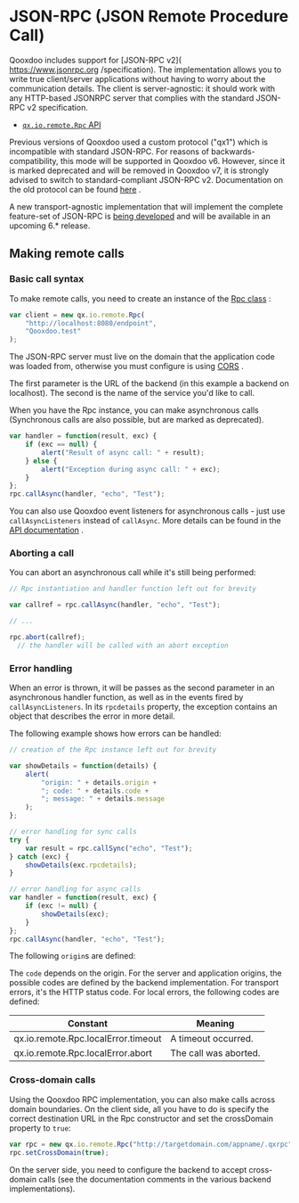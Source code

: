 # JSON-RPC (JSON Remote Procedure Call)

Qooxdoo includes support for [JSON-RPC v2]\(  
<https://www.jsonrpc.org> /specification).
The implementation allows you to write true client/server applications
without  having to worry about the communication details. The client
is server-agnostic: it should work with any HTTP-based JSONRPC server
that complies with the standard JSON-RPC v2 specification.

-   [`qx.io.remote.Rpc` API](apps://apiviewer/#qx.io.remote.Rpc)

Previous versions of Qooxdoo used a custom protocol ("qx1") which is
incompatible with standard JSON-RPC. For reasons of
backwards-compatibility, this mode will be supported in Qooxdoo v6.
However, since it is marked deprecated and will be removed in Qooxdoo
v7, it is strongly advised to switch to standard-compliant JSON-RPC
v2. Documentation on the old protocol can be found [here](http://archive.qooxdoo.org/5.0.2/pages/communication.html#remote-procedure-calls-rpc)
             .

A new transport-agnostic implementation that will implement the
complete feature-set of JSON-RPC is [being developed](https://github.com/Qooxdoo/incubator.qx.io.jsonrpc)
               and will be available in an upcoming 6.\* release. 

## Making remote calls

### Basic call syntax

To make remote calls, you need to create an instance of the [Rpc class](apps://apiviewer#qx.io.remote.Rpc)
             :

```javascript
var client = new qx.io.remote.Rpc(
    "http://localhost:8080/endpoint",
    "Qooxdoo.test"
);
```

The JSON-RPC server must live on the domain that the application code
was loaded from, otherwise you must configure is using [CORS](https://developer.mozilla.org/de/docs/Web/HTTP/CORS)
             .

The first parameter is the URL of the backend (in this example a
backend on localhost). The second is the name of the service you'd
like to call. 

When you have the Rpc instance, you can make asynchronous calls
(Synchronous calls are also possible, but are marked as deprecated). 

```javascript
var handler = function(result, exc) {
    if (exc == null) {
        alert("Result of async call: " + result);
    } else {
        alert("Exception during async call: " + exc);
    }
};
rpc.callAsync(handler, "echo", "Test");
```

You can also use Qooxdoo event listeners for asynchronous calls - just
use `callAsyncListeners` instead of `callAsync`. More details can be
found in the [API documentation](apps://apiviewer/#qx.io.remote.Rpc)
.

### Aborting a call

You can abort an asynchronous call while it's still being performed:

```javascript
// Rpc instantiation and handler function left out for brevity

var callref = rpc.callAsync(handler, "echo", "Test");

// ...

rpc.abort(callref);
  // the handler will be called with an abort exception
```

### Error handling

When an error is thrown, it will be passes as the second parameter in
an asynchronous handler function, as well as in the events fired by `
callAsyncListeners`. In its `rpcdetails` property, the exception
contains an object that describes the error in more detail.

The following example shows how errors can be handled:

```javascript
// creation of the Rpc instance left out for brevity

var showDetails = function(details) {
    alert(
        "origin: " + details.origin +
        "; code: " + details.code +
        "; message: " + details.message
    );
};

// error handling for sync calls
try {
    var result = rpc.callSync("echo", "Test");
} catch (exc) {
    showDetails(exc.rpcdetails);
}

// error handling for async calls
var handler = function(result, exc) {
    if (exc != null) {
        showDetails(exc);
    }
};
rpc.callAsync(handler, "echo", "Test");
```

The following `origin`s are defined:

The `code` depends on the origin. For the server and application
origins, the possible codes are defined by the backend implementation.
For transport errors, it's the HTTP status code. For local errors, the
following codes are defined:

| Constant                            | Meaning               |
| ----------------------------------- | --------------------- |
| qx.io.remote.Rpc.localError.timeout | A timeout occurred.   |
| qx.io.remote.Rpc.localError.abort   | The call was aborted. |

### Cross-domain calls

Using the Qooxdoo RPC implementation, you can also make calls across
domain boundaries. On the client side, all you have to do is specify
the correct destination URL in the Rpc constructor and set the
crossDomain property to `true`:

```javascript
var rpc = new qx.io.remote.Rpc("http://targetdomain.com/appname/.qxrpc");
rpc.setCrossDomain(true);
```

On the server side, you need to configure the backend to accept
cross-domain calls (see the documentation comments in the various
backend implementations).
